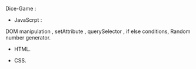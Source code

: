 Dice-Game :


- JavaScrpt :

 DOM manipulation , setAttribute , querySelector , if else conditions,
 Random number generator.

 - HTML.
  
 - CSS.

